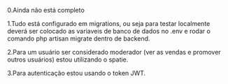 0.Ainda não está completo

1.Tudo está configurado em migrations, ou seja para testar localmente deverá ser colocado as variaveis de banco de dados no .env e rodar o comando php artisan migrate dentro de backend.

2.Para um usuário ser considerado moderador (ver as vendas e promover outros usuários) estou utilizando o spatie.

3.Para autenticação estou usando o token JWT.

